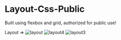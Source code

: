 # Layout-Css-Public
Built using flexbox and grid, authorized for public use!

Layout =>
![layout](https://user-images.githubusercontent.com/57241193/77220466-104f1d80-6b1f-11ea-970d-0776ab872791.JPG)
![layout4](https://user-images.githubusercontent.com/57241193/77220468-17762b80-6b1f-11ea-9436-f711939b9cd4.JPG)
![layout3](https://user-images.githubusercontent.com/57241193/77220469-18a75880-6b1f-11ea-85d5-5a71d33c6c74.JPG)
